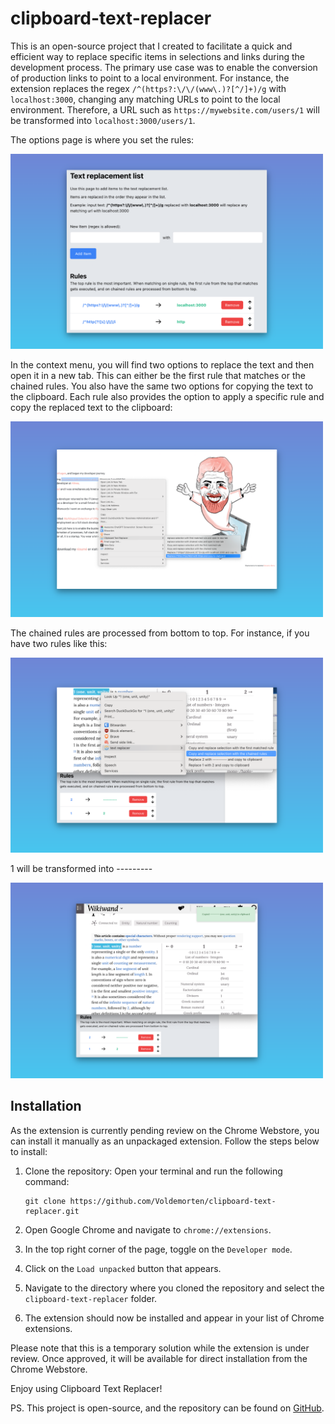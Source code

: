 # clipboard-text-replacer

This is an open-source project that I created to facilitate a quick and efficient way to replace specific items in selections and links during the development process. The primary use case was to enable the conversion of production links to point to a local environment. For instance, the extension replaces the regex `/^(https?:\/\/(www\.)?[^/]+)/g` with `localhost:3000`, changing any matching URLs to point to the local environment. Therefore, a URL such as `https://mywebsite.com/users/1` will be transformed into `localhost:3000/users/1`.

The options page is where you set the rules:

<img src="screenshots/pretty/options_page_pretty.png" alt="Options Page" width="500"/>

In the context menu, you will find two options to replace the text and then open it in a new tab. This can either be the first rule that matches or the chained rules. You also have the same two options for copying the text to the clipboard. Each rule also provides the option to apply a specific rule and copy the replaced text to the clipboard:

<img src="screenshots/pretty/context_menu_pretty.png" alt="Context Menu" width="500"/>

The chained rules are processed from bottom to top. For instance, if you have two rules like this:

<img src="screenshots/pretty/chained_rules_example_pretty.png" alt="Chained Rules Example" width="500"/>

1 will be transformed into ---------

<img src="screenshots/pretty/chained_rules_example_result_pretty.png" alt="Chained Rules Example Result" width="500"/>

## Installation

As the extension is currently pending review on the Chrome Webstore, you can install it manually as an unpackaged extension. Follow the steps below to install:

1. Clone the repository: Open your terminal and run the following command:
    ```
    git clone https://github.com/Voldemorten/clipboard-text-replacer.git
    ```
2. Open Google Chrome and navigate to `chrome://extensions`.

3. In the top right corner of the page, toggle on the `Developer mode`.

4. Click on the `Load unpacked` button that appears.

5. Navigate to the directory where you cloned the repository and select the `clipboard-text-replacer` folder.

6. The extension should now be installed and appear in your list of Chrome extensions.

Please note that this is a temporary solution while the extension is under review. Once approved, it will be available for direct installation from the Chrome Webstore.

Enjoy using Clipboard Text Replacer!

PS. This project is open-source, and the repository can be found on <a href="https://github.com/Voldemorten/clipboard-text-replacer">GitHub</a>.
